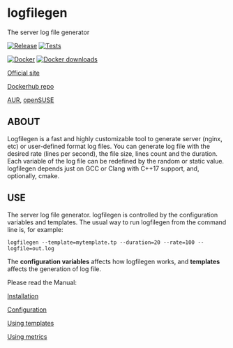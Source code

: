 # logfilegen

The server log file generator

[![Release](../../actions/workflows/release_cmake.yml/badge.svg)](../../actions/workflows/release_cmake.yml)
[![Tests](../../actions/workflows/tests.yml/badge.svg)](../../actions/workflows/tests.yml)

[![Docker](../../actions/workflows/docker.yml/badge.svg)](../../actions/workflows/docker.yml)
[![Docker downloads](https://img.shields.io/docker/pulls/psemiletov/logfilegen.svg)](https://hub.docker.com/r/psemiletov/logfilegen)

[Official site](https://psemiletov.github.io/logfilegen/)

[Dockerhub repo](https://hub.docker.com/r/psemiletov/logfilegen/general)

[AUR](https://aur.archlinux.org/packages/logfilegen), [openSUSE](https://software.opensuse.org/package/logfilegen)


## ABOUT

Logfilegen is a fast and highly customizable tool to generate server (nginx, etc) or user-defined format log files. You can generate log file with the desired rate (lines per second), the file size, lines count and the duration. Each variable of the log file can be redefined by the random or static value. logfilegen depends just on GCC or Clang with C++17 support, and, optionally, cmake.

## USE

The server log file generator. logfilegen is controlled by the configuration variables and templates. The usual way to run logfilegen from the command line is, for example:


```console
logfilegen --template=mytemplate.tp --duration=20 --rate=100 --logfile=out.log
```

The **configuration variables** affects how logfilegen works, and **templates** affects the  generation of log file.

Please read the Manual:

[Installation](https://psemiletov.github.io/logfilegen/inst.html)

[Configuration](https://psemiletov.github.io/logfilegen/config.html)

[Using templates](https://psemiletov.github.io/logfilegen/templates.html)

[Using metrics](https://psemiletov.github.io/logfilegen/metrics.html)
